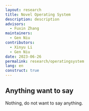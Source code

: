 ```yaml
---
layout: research
title: Novel Operating System
description: description
advisors:
  - Fuxin Zhang
maintainers:
  - Gen Niu
contributors:
  - Xinyu Li
  - Gen Niu
date: 2023-06-26
permalink: research/operatingsystem
lang: en
construct: true
---
```


## Anything want to say

Nothing, do not want to say anything.